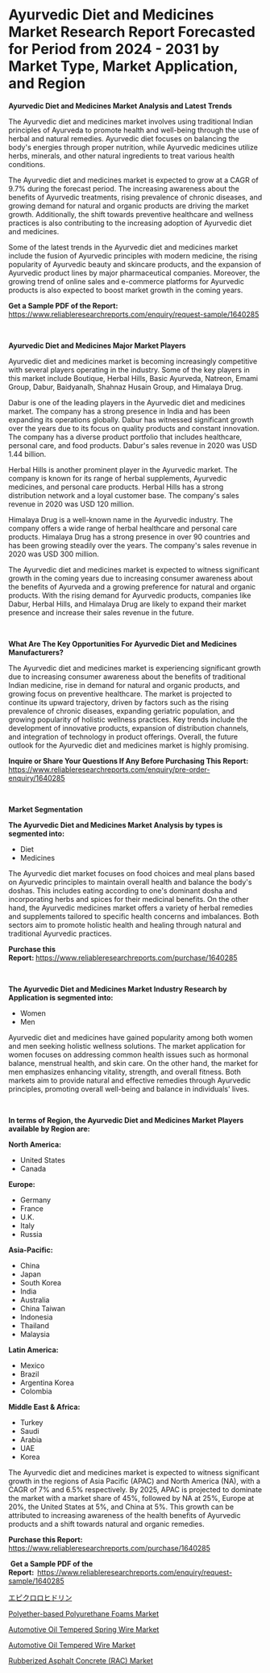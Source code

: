 <p><h1>Ayurvedic Diet and Medicines Market Research Report Forecasted for Period from 2024 -  2031 by Market Type, Market Application, and Region</h1></p><p><strong>Ayurvedic Diet and Medicines Market Analysis and Latest Trends</strong></p>
<p><p>The Ayurvedic diet and medicines market involves using traditional Indian principles of Ayurveda to promote health and well-being through the use of herbal and natural remedies. Ayurvedic diet focuses on balancing the body's energies through proper nutrition, while Ayurvedic medicines utilize herbs, minerals, and other natural ingredients to treat various health conditions.</p><p>The Ayurvedic diet and medicines market is expected to grow at a CAGR of 9.7% during the forecast period. The increasing awareness about the benefits of Ayurvedic treatments, rising prevalence of chronic diseases, and growing demand for natural and organic products are driving the market growth. Additionally, the shift towards preventive healthcare and wellness practices is also contributing to the increasing adoption of Ayurvedic diet and medicines.</p><p>Some of the latest trends in the Ayurvedic diet and medicines market include the fusion of Ayurvedic principles with modern medicine, the rising popularity of Ayurvedic beauty and skincare products, and the expansion of Ayurvedic product lines by major pharmaceutical companies. Moreover, the growing trend of online sales and e-commerce platforms for Ayurvedic products is also expected to boost market growth in the coming years.</p></p>
<p><strong>Get a Sample PDF of the Report:&nbsp;</strong> <a href="https://www.reliableresearchreports.com/enquiry/request-sample/1640285">https://www.reliableresearchreports.com/enquiry/request-sample/1640285</a></p>
<p>&nbsp;</p>
<p><strong>Ayurvedic Diet and Medicines Major Market Players</strong></p>
<p><p>Ayurvedic diet and medicines market is becoming increasingly competitive with several players operating in the industry. Some of the key players in this market include Boutique, Herbal Hills, Basic Ayurveda, Natreon, Emami Group, Dabur, Baidyanalh, Shahnaz Husain Group, and Himalaya Drug. </p><p>Dabur is one of the leading players in the Ayurvedic diet and medicines market. The company has a strong presence in India and has been expanding its operations globally. Dabur has witnessed significant growth over the years due to its focus on quality products and constant innovation. The company has a diverse product portfolio that includes healthcare, personal care, and food products. Dabur's sales revenue in 2020 was USD 1.44 billion. </p><p>Herbal Hills is another prominent player in the Ayurvedic market. The company is known for its range of herbal supplements, Ayurvedic medicines, and personal care products. Herbal Hills has a strong distribution network and a loyal customer base. The company's sales revenue in 2020 was USD 120 million.</p><p>Himalaya Drug is a well-known name in the Ayurvedic industry. The company offers a wide range of herbal healthcare and personal care products. Himalaya Drug has a strong presence in over 90 countries and has been growing steadily over the years. The company's sales revenue in 2020 was USD 300 million.</p><p>The Ayurvedic diet and medicines market is expected to witness significant growth in the coming years due to increasing consumer awareness about the benefits of Ayurveda and a growing preference for natural and organic products. With the rising demand for Ayurvedic products, companies like Dabur, Herbal Hills, and Himalaya Drug are likely to expand their market presence and increase their sales revenue in the future.</p></p>
<p>&nbsp;</p>
<p><strong>What Are The Key Opportunities For Ayurvedic Diet and Medicines Manufacturers?</strong></p>
<p><p>The Ayurvedic diet and medicines market is experiencing significant growth due to increasing consumer awareness about the benefits of traditional Indian medicine, rise in demand for natural and organic products, and growing focus on preventive healthcare. The market is projected to continue its upward trajectory, driven by factors such as the rising prevalence of chronic diseases, expanding geriatric population, and growing popularity of holistic wellness practices. Key trends include the development of innovative products, expansion of distribution channels, and integration of technology in product offerings. Overall, the future outlook for the Ayurvedic diet and medicines market is highly promising.</p></p>
<p><strong>Inquire or Share Your Questions If Any Before Purchasing This Report:</strong> <a href="https://www.reliableresearchreports.com/enquiry/pre-order-enquiry/1640285">https://www.reliableresearchreports.com/enquiry/pre-order-enquiry/1640285</a></p>
<p>&nbsp;</p>
<p><strong>Market Segmentation</strong></p>
<p><strong>The Ayurvedic Diet and Medicines Market Analysis by types is segmented into:</strong></p>
<p><ul><li>Diet</li><li>Medicines</li></ul></p>
<p><p>The Ayurvedic diet market focuses on food choices and meal plans based on Ayurvedic principles to maintain overall health and balance the body's doshas. This includes eating according to one's dominant dosha and incorporating herbs and spices for their medicinal benefits. On the other hand, the Ayurvedic medicines market offers a variety of herbal remedies and supplements tailored to specific health concerns and imbalances. Both sectors aim to promote holistic health and healing through natural and traditional Ayurvedic practices.</p></p>
<p><strong>Purchase this Report:&nbsp;</strong><a href="https://www.reliableresearchreports.com/purchase/1640285">https://www.reliableresearchreports.com/purchase/1640285</a></p>
<p>&nbsp;</p>
<p><strong>The Ayurvedic Diet and Medicines Market Industry Research by Application is segmented into:</strong></p>
<p><ul><li>Women</li><li>Men</li></ul></p>
<p><p>Ayurvedic diet and medicines have gained popularity among both women and men seeking holistic wellness solutions. The market application for women focuses on addressing common health issues such as hormonal balance, menstrual health, and skin care. On the other hand, the market for men emphasizes enhancing vitality, strength, and overall fitness. Both markets aim to provide natural and effective remedies through Ayurvedic principles, promoting overall well-being and balance in individuals' lives.</p></p>
<p>&nbsp;</p>
<p><strong>In terms of Region, the Ayurvedic Diet and Medicines Market Players available by Region are:</strong></p>
<p>
    <p> <strong> North America: </strong>
        <ul>
            <li>United States</li>
            <li>Canada</li>
        </ul>
        </p> 
    <p> <strong> Europe: </strong>
        <ul>
            <li>Germany</li>
            <li>France</li>
            <li>U.K.</li>
            <li>Italy</li>
            <li>Russia</li>
        </ul>
        </p> 
    <p> <strong> Asia-Pacific: </strong>
        <ul>
            <li>China</li>
            <li>Japan</li>
            <li>South Korea</li>
            <li>India</li>
            <li>Australia</li>
            <li>China Taiwan</li>
            <li>Indonesia</li>
            <li>Thailand</li>
            <li>Malaysia</li>
        </ul>
        </p> 
    <p> <strong> Latin America: </strong>
        <ul>
            <li>Mexico</li>
            <li>Brazil</li>
            <li>Argentina Korea</li>
            <li>Colombia</li>
        </ul>
        </p> 
    <p> <strong> Middle East & Africa: </strong>
        <ul>
            <li>Turkey</li>
            <li>Saudi</li>
            <li>Arabia</li>
            <li>UAE</li>
            <li>Korea</li>
        </ul>
    </p>
    </p>
<p><p>The Ayurvedic diet and medicines market is expected to witness significant growth in the regions of Asia Pacific (APAC) and North America (NA), with a CAGR of 7% and 6.5% respectively. By 2025, APAC is projected to dominate the market with a market share of 45%, followed by NA at 25%, Europe at 20%, the United States at 5%, and China at 5%. This growth can be attributed to increasing awareness of the health benefits of Ayurvedic products and a shift towards natural and organic remedies.</p></p>
<p><strong>Purchase this Report: </strong><a href="https://www.reliableresearchreports.com/purchase/1640285">https://www.reliableresearchreports.com/purchase/1640285</a></p>
<p>&nbsp;<strong>Get a Sample PDF of the Report:&nbsp;&nbsp;</strong><a href="https://www.reliableresearchreports.com/enquiry/request-sample/1640285">https://www.reliableresearchreports.com/enquiry/request-sample/1640285</a></p>
<p><strong></strong></p>
<p><p><a href="https://github.com/ihabdkwlxs948/Market-Research-Report-List-1/blob/main/9171336294.md">エピクロロヒドリン</a></p><p><a href="https://github.com/biheemgalvinlouises6hokrh3h/Market-Research-Report-List-1/blob/main/polyether-based-polyurethane-foams-market.md">Polyether-based Polyurethane Foams Market</a></p><p><a href="https://issuu.com/reportprime-2/docs/automotive-oil-tempered-spring-wire-market-size-20">Automotive Oil Tempered Spring Wire Market</a></p><p><a href="https://issuu.com/reportprime-2/docs/automotive-oil-tempered-wire-market-size-2030.pptx">Automotive Oil Tempered Wire Market</a></p><p><a href="https://github.com/guneycigdem35/Market-Research-Report-List-2/blob/main/rubberized-asphalt-concrete-rac-market.md">Rubberized Asphalt Concrete (RAC) Market</a></p></p>